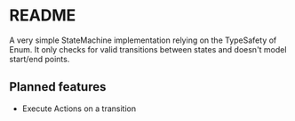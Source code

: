 # README #

A very simple StateMachine implementation relying on the TypeSafety of Enum. It only checks for valid transitions between states and doesn't model start/end points. 

## Planned features ##

- Execute Actions on a transition 
